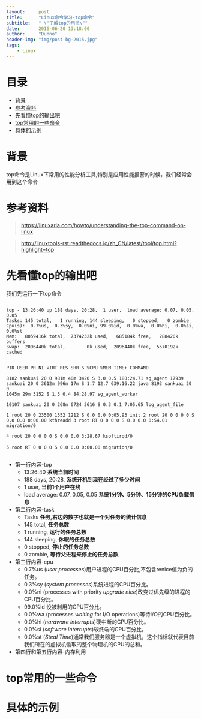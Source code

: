 ```yaml
---
layout:     post
title:      "Linux命令学习-top命令"
subtitle:   " \"了解top的用法\""
date:       2016-06-20 13:18:00
author:     "Dunno"
header-img: "img/post-bg-2015.jpg"
tags:
    - Linux
---
```


# 目录

- <a href="#bj">背景</a>
- <a href="#ckzl">参考资料</a>
- <a href="#xkd">先看懂top的输出吧</a>
- <a href="#tcy">top常用的一些命令</a>
- <a href="#jtd">具体的示例</a>


# <a name="bj">背景</a>
<p>top命令是Linux下常用的性能分析工具,特别是应用性能报警的时候，我们经常会用到这个命令</p>

# <a name="ckzl">参考资料</a>
> https://linuxaria.com/howto/understanding-the-top-command-on-linux

> http://linuxtools-rst.readthedocs.io/zh_CN/latest/tool/top.html?highlight=top

# <a name="xkd">先看懂top的输出吧</a>
<p>我们先运行一下top命令</p>
<pre>
<code>
top - 13:26:40 up 188 days, 20:28,  1 user,  load average: 0.07, 0.05, 0.05
Tasks: 145 total,   1 running, 144 sleeping,   0 stopped,   0 zombie
Cpu(s):  0.7%us,  0.3%sy,  0.0%ni, 99.0%id,  0.0%wa,  0.0%hi,  0.0%si,  0.0%st
Mem:   8059416k total,  7374232k used,   685184k free,   288420k buffers
Swap:  2096440k total,        0k used,  2096440k free,  5570192k cached

  PID USER      PR  NI  VIRT  RES  SHR S %CPU %MEM    TIME+  COMMAND     
 8182 sankuai   20   0  981m  40m 3420 S  3.0  0.5 180:24.71 sg_agent 
17939 sankuai   20   0 3612m 996m  17m S  1.7 12.7 639:16.22 java 
 8193 sankuai   20   0 1045m  29m 3152 S  1.3  0.4  84:28.97 sg_agent_worker   
10107 sankuai   20   0  268m 6724 3616 S  0.3  0.1   7:05.65 log_agent_file    
    1 root      20   0 23500 1552 1212 S  0.0  0.0   0:05.93 init 
    2 root      20   0     0    0    0 S  0.0  0.0   0:00.00 kthreadd 
    3 root      RT   0     0    0    0 S  0.0  0.0   0:54.01 migration/0       
    4 root      20   0     0    0    0 S  0.0  0.0   3:28.67 ksoftirqd/0       
    5 root      RT   0     0    0    0 S  0.0  0.0   0:00.00 migration/0
</code>
</pre>


- 第一行内容-top
	- 13:26:40 **系统当前时间**
	- 188 days, 20:28, **系统开机到现在经过了多少时间**
	- 1 user, **当前1个用户在线**
	- load average: 0.07, 0.05, 0.05 **系统1分钟、5分钟、15分钟的CPU负载信息**
- 第二行内容-task
	- Tasks **任务,右边的数字也就是一个对任务的统计信息**
	- 145 total, **任务总数**	
	- 1 running, **运行的任务总数**
	- 144 sleeping, **休眠的任务总数**
	- 0 stopped, **停止的任务总数**
	- 0 zombie, **等待父进程来停止的任务总数**
- 第三行内容-cpu
	- 0.7%us (_user processes_)用户进程的CPU百分比,不包含renice值为负的任务。
	- 0.3%sy (_system processes_)系统进程的CPU百分比。
	- 0.0%ni (processes with priority _upgrade nice_)改变过优先级的进程的CPU百分比。
	- 99.0%id 没被利用的CPU百分比。
	- 0.0%wa (processes _waiting_ for I/O operations)等待I/O的CPU百分比。
	- 0.0%hi (_hardware interrupts_)硬中断的CPU百分比。
	- 0.0%si (_software interrupts_)软终端的CPU百分比。
	- 0.0%st (_Steal Time_)通常我们服务器是一个虚拟机，这个指标就代表目前我们所在的虚拟机偷取的整个物理机的CPU的总和。
- 第四行和第五行内容-内存利用	

# <a name="tcy">top常用的一些命令</a>

# <a name="jtd">具体的示例</a>








 